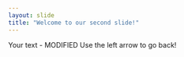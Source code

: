 ```yaml
---
layout: slide
title: "Welcome to our second slide!"
---
```

Your text - MODIFIED
Use the left arrow to go back!
